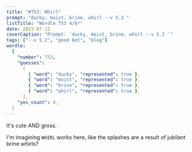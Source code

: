 ```yaml
---
title: "#753: Whirl"
prompt: "ducky, moist, brine, whirl --v 5.2 "
listTitle: "Wordle 753 4/6*"
date: 2023-07-12
coverCaption: "Prompt: `ducky, moist, brine, whirl --v 5.2 `"
tags: ["--v 5.2", "good bot", "blog"]
wordle:
  {
    "number": 753,
    "guesses":
      [
        { "word": "ducky", "represented": true },
        { "word": "moist", "represented": true },
        { "word": "brine", "represented": true },
        { "word": "whirl", "represented": true },
      ],
    "yes_count": 4,
  }
---
```


It's cute AND gross.

I'm imagining `WHIRL` works here, like the splashes are a result of jubilant brine whirls?
